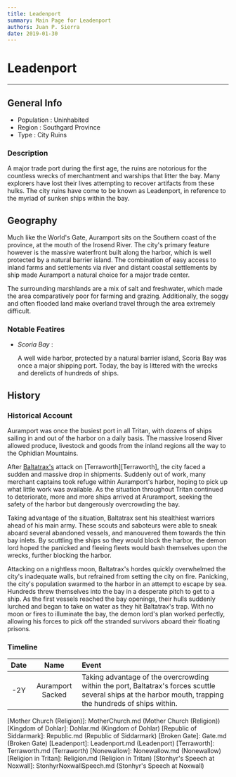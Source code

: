 ```yaml
---
title: Leadenport
summary: Main Page for Leadenport
authors: Juan P. Sierra
date: 2019-01-30
---
```


# Leadenport

-----


## General Info

- Population : Uninhabited
- Region : Southgard Province
- Type : City Ruins
### Description

A major trade port during the first age, the ruins are notorious for the countless wrecks of merchantment and warships that litter the bay. Many explorers have lost their lives attempting to recover artifacts from these hulks. The city ruins have come to be known as Leadenport, in reference to the myriad of sunken ships within the bay.


## Geography

Much like the World's Gate, Auramport sits on the Southern coast of the province, at the mouth of the Irosend River. The city's primary feature however is the massive waterfront built along the harbor, which is well protected by a natural barrier island. The combination of easy access to inland farms and settlements via river and distant coastal settlements by ship made Auramport a natural choice for a major trade center.

The surrounding marshlands are a mix of salt and freshwater, which made the area comparatively poor for farming and grazing. Additionally, the soggy and often flooded land make overland travel through the area extremely difficult.

### Notable Featires

- *Scoria Bay* :

    A well wide harbor, protected by a natural barrier island, Scoria Bay was once a major shipping port. Today, the bay is littered with the wrecks and derelicts of hundreds of ships.
    



## History

### Historical Account

Auramport was once the busiest port in all Tritan, with dozens of ships sailing in and out of the harbor on a daily basis. The massive Irosend River allowed produce, livestock and goods from the inland regions all the way to the Ophidian Mountains.

After [Baltatrax's][Baltatrax the Ravager] attack on [Terraworth][Terraworth], the city faced a sudden and massive drop in shipments. Suddenly out of work, many merchant captains took refuge within Auramport's harbor, hoping to pick up what little work was available. As the situation throughout Tritan continued to deteriorate, more and more ships arrived at Aruramport, seeking the safety of the harbor but dangerously overcrowding the bay.

Taking advantage of the situation, Baltatrax sent his stealthiest warriors ahead of his main army. These scouts and saboteurs were able to sneak aboard several abandoned vessels, and manouvered them towards the thin bay inlets. By scuttling the ships so they would block the harbor, the demon lord hoped the panicked and fleeing fleets would bash themselves upon the wrecks, further blocking the harbor.

Attacking on a nightless moon, Baltatrax's hordes quickly overwhelmed the city's inadequate walls, but refrained from setting the city on fire. Panicking, the city's population swarmed to the harbor in an attempt to escape by sea. Hundreds threw themselves into the bay in a desperate pitch to get to a ship. As the first vessels reached the bay openings, their hulls suddenly lurched and began to take on water as they hit Baltatrax's trap. With no moon or fires to illuminate the bay, the demon lord's plan worked perfectly, allowing his forces to pick off the stranded survivors aboard their floating prisons.
### Timeline

Date | Name | Event
:---:|:----:|:----
-2Y | Auramport Sacked | Taking advantage of the overcrowding within the port, Baltatrax's forces scuttle several ships at the harbor mouth, trapping the hundreds of ships within.



[Alchemist's Journal]: AlchemistJournal.md (Alchemist's Journal)
[Tritanian Calendar]: Calendar.md (Tritanian Calendar)
[Gnolls]: Gnolls.md (Gnolls)
[Book of Prophesy]: Prophesy.md (Book of Prophesy)
[Timeline]: Timeline.md (Timeline)
[Azoth the Wise]: Azoth.md (Azoth the Wise)
[Baltatrax the Ravager]: Baltatrax.md (Baltatrax the Ravager)
[Faelix]: Faelix.md (Faelix)
[Greghor Stonhyr]: GreghorStonhyr.md (Greghor Stonhyr)
[Lyhl Habborhlyn]: Lyhl_Habborlyn.md (Lyhl Habborhlyn)
[Blackpoint]: Blackpoint.md (Blackpoint)
[Cantfall]: Cantfall.md (Cantfall)
[Noxwall]: Noxwall.md (Noxwall)
[Siddar City]: SiddarCity.md (Siddar City)
[Act 0 - The Alchemist's Tomb]: CampaignLog_0.md (Act 0 - The Alchemist's Tomb)
[Act 1 - The Ravenous Horde]: CampaignLog_1.md (Act 1 - The Ravenous Horde)
[Cult of Five]: CultOfFive.md (Cult of Five)
[Gahrdynyr Trade House]: GahrdynyrTradeHouse.md (Gahrdynyr Trade House)
[Republic Expeditionary Forces]: REF.md (Republic Expeditionary Forces)
[Mother Church (Religion)]: MotherChurch.md (Mother Church (Religion))
[Kingdom of Dohlar]: Dohlar.md (Kingdom of Dohlar)
[Republic of Siddarmark]: Republic.md (Republic of Siddarmark)
[Broken Gate]: Gate.md (Broken Gate)
[Leadenport]: Leadenport.md (Leadenport)
[Terraworth]: Terraworth.md (Terraworth)
[Nonewallow]: Nonewallow.md (Nonewallow)
[Religion in Tritan]: Religion.md (Religion in Tritan)
[Stonhyr's Speech at Noxwall]: StonhyrNoxwallSpeech.md (Stonhyr's Speech at Noxwall)
